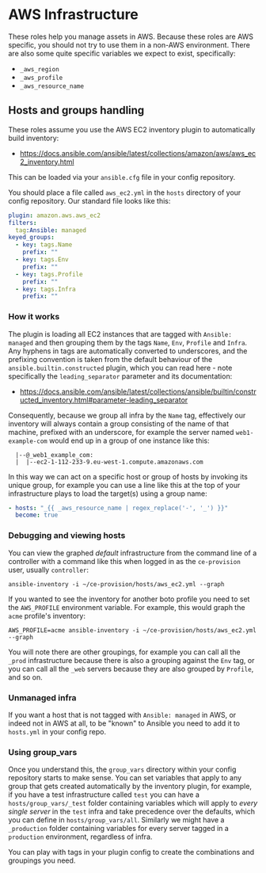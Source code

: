 # AWS Infrastructure
These roles help you manage assets in AWS. Because these roles are AWS specific, you should not try to use them in a non-AWS environment. There are also some quite specific variables we expect to exist, specifically:

* `_aws_region`
* `_aws_profile`
* `_aws_resource_name`

<!--TOC-->
<!--ENDTOC-->

<!--ROLEVARS-->
<!--ENDROLEVARS-->

## Hosts and groups handling
These roles assume you use the AWS EC2 inventory plugin to automatically build inventory:
* https://docs.ansible.com/ansible/latest/collections/amazon/aws/aws_ec2_inventory.html

This can be loaded via your `ansible.cfg` file in your config repository.

You should place a file called `aws_ec2.yml` in the `hosts` directory of your config repository. Our standard file looks like this:

```yaml
plugin: amazon.aws.aws_ec2
filters:
  tag:Ansible: managed
keyed_groups:
  - key: tags.Name
    prefix: ""
  - key: tags.Env
    prefix: ""
  - key: tags.Profile
    prefix: ""
  - key: tags.Infra
    prefix: ""
```

### How it works
The plugin is loading all EC2 instances that are tagged with `Ansible: managed` and then grouping them by the tags `Name`, `Env`, `Profile` and `Infra`. Any hyphens in tags are automatically converted to underscores, and the prefixing convention is taken from the default behaviour of the `ansible.builtin.constructed` plugin, which you can read here - note specifically the `leading_separator` parameter and its documentation:
* https://docs.ansible.com/ansible/latest/collections/ansible/builtin/constructed_inventory.html#parameter-leading_separator

Consequently, because we group all infra by the `Name` tag, effectively our inventory will always contain a group consisting of the name of that machine, prefixed with an underscore, for example the server named `web1-example-com` would end up in a group of one instance like this:

```
  |--@_web1_example_com:
  |  |--ec2-1-112-233-9.eu-west-1.compute.amazonaws.com
```

In this way we can act on a specific host or group of hosts by invoking its unique group, for example you can use a line like this at the top of your infrastructure plays to load the target(s) using a group name:

```yaml
- hosts: "_{{ _aws_resource_name | regex_replace('-', '_') }}"
  become: true
```

### Debugging and viewing hosts
You can view the graphed *default* infrastructure from the command line of a controller with a command like this when logged in as the `ce-provision` user, usually `controller`:

```
ansible-inventory -i ~/ce-provision/hosts/aws_ec2.yml --graph
```

If you wanted to see the inventory for another boto profile you need to set the `AWS_PROFILE` environment variable. For example, this would graph the `acme` profile's inventory:

```
AWS_PROFILE=acme ansible-inventory -i ~/ce-provision/hosts/aws_ec2.yml --graph
```

You will note there are other groupings, for example you can call all the `_prod` infrastructure because there is also a grouping against the `Env` tag, or you can call all the `_web` servers because they are also grouped by `Profile`, and so on.

### Unmanaged infra
If you want a host that is not tagged with `Ansible: managed` in AWS, or indeed not in AWS at all, to be "known" to Ansible you need to add it to `hosts.yml` in your config repo.

### Using group_vars
Once you understand this, the `group_vars` directory within your config repository starts to make sense. You can set variables that apply to any group that gets created automatically by the inventory plugin, for example, if you have a test infrastructure called `test` you can have a `hosts/group_vars/_test` folder containing variables which will apply to *every single server* in the `test` infra and take precedence over the defaults, which you can define in `hosts/group_vars/all`. Similarly we might have a `_production` folder containing variables for every server tagged in a `production` environment, regardless of infra.

You can play with tags in your plugin config to create the combinations and groupings you need.
